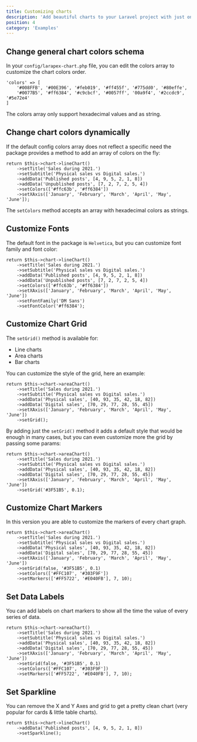 ```yaml
---
title: Customizing charts
description: 'Add beautiful charts to your Laravel project with just one facade.'
position: 4
category: 'Examples'
---
```


## Change general chart colors schema

In your `config/larapex-chart.php` file, you can edit the colors array to customize the chart colors order.

```php[config/larapex-charts.php]
'colors' => [
    '#008FFB', '#00E396', '#feb019', '#ff455f', '#775dd0', '#80effe',
    '#0077B5', '#ff6384', '#c9cbcf', '#0057ff', '00a9f4', '#2ccdc9', '#5e72e4'
]
```

<alert type="danger">

The colors array only support hexadecimal values and as string.

</alert>

## Change chart colors dynamically

If the default config colors array does not reflect a specific need the package provides a method to add an array of colors on the fly:

```php[php]
return $this->chart->lineChart()
    ->setTitle('Sales during 2021.')
    ->setSubtitle('Physical sales vs Digital sales.')
    ->addData('Published posts', [4, 9, 5, 2, 1, 8])
    ->addData('Unpublished posts', [7, 2, 7, 2, 5, 4])
    ->setColors(['#ffc63b', '#ff6384'])
    ->setXAxis(['January', 'February', 'March', 'April', 'May', 'June']);
```

<custom-line-chart></custom-line-chart>

The `setColors` method accepts an array with hexadecimal colors as strings.

## Customize Fonts

The default font in the package is `Helvetica`, but you can customize font family and font color:

```php[php]
return $this->chart->lineChart()
    ->setTitle('Sales during 2021.')
    ->setSubtitle('Physical sales vs Digital sales.')
    ->addData('Published posts', [4, 9, 5, 2, 1, 8])
    ->addData('Unpublished posts', [7, 2, 7, 2, 5, 4])
    ->setColors(['#ffc63b', '#ff6384'])
    ->setXAxis(['January', 'February', 'March', 'April', 'May', 'June'])
    ->setFontFamily('DM Sans')
    ->setFontColor('#ff6384');
```

<custom-font-line-chart></custom-font-line-chart>

## Customize Chart Grid

The `setGrid()` method is available for:

* Line charts
* Area charts
* Bar charts

You can customize the style of the grid, here an example:

```php[php]
return $this->chart->areaChart()
    ->setTitle('Sales during 2021.')
    ->setSubtitle('Physical sales vs Digital sales.')
    ->addData('Physical sales', [40, 93, 35, 42, 18, 82])
    ->addData('Digital sales', [70, 29, 77, 28, 55, 45])
    ->setXAxis(['January', 'February', 'March', 'April', 'May', 'June'])
    ->setGrid();
```

<custom-first-area-chart></custom-first-area-chart>

By adding just the `setGrid()` method it adds a default style that would be enough in many cases, but you can even customize more the grid by passing some params:

```php[php]
return $this->chart->areaChart()
    ->setTitle('Sales during 2021.')
    ->setSubtitle('Physical sales vs Digital sales.')
    ->addData('Physical sales', [40, 93, 35, 42, 18, 82])
    ->addData('Digital sales', [70, 29, 77, 28, 55, 45])
    ->setXAxis(['January', 'February', 'March', 'April', 'May', 'June'])
    ->setGrid('#3F51B5', 0.1);
```

<custom-second-area-chart></custom-second-area-chart>

## Customize Chart Markers

In this version you are able to customize the markers of every chart graph.

```php[php]
return $this->chart->areaChart()
    ->setTitle('Sales during 2021.')
    ->setSubtitle('Physical sales vs Digital sales.')
    ->addData('Physical sales', [40, 93, 35, 42, 18, 82])
    ->addData('Digital sales', [70, 29, 77, 28, 55, 45])
    ->setXAxis(['January', 'February', 'March', 'April', 'May', 'June'])
    ->setGrid(false, '#3F51B5', 0.1)
    ->setColors(['#FFC107', '#303F9F'])
    ->setMarkers(['#FF5722', '#E040FB'], 7, 10);
```

<custom-third-area-chart></custom-third-area-chart>

## Set Data Labels

You can add labels on chart markers to show all the time the value of every series of data.

```php[php]
return $this->chart->areaChart()
    ->setTitle('Sales during 2021.')
    ->setSubtitle('Physical sales vs Digital sales.')
    ->addData('Physical sales', [40, 93, 35, 42, 18, 82])
    ->addData('Digital sales', [70, 29, 77, 28, 55, 45])
    ->setXAxis(['January', 'February', 'March', 'April', 'May', 'June'])
    ->setGrid(false, '#3F51B5', 0.1)
    ->setColors(['#FFC107', '#303F9F'])
    ->setMarkers(['#FF5722', '#E040FB'], 7, 10);
```

<custom-fourth-area-chart></custom-fourth-area-chart>

## Set Sparkline

You can remove the X and Y Axes and grid to get a pretty clean chart (very popular for cards & little table charts).

```php[php]
return $this->chart->lineChart()
    ->addData('Published posts', [4, 9, 5, 2, 1, 8])
    ->setSparkline();
```

<!-- Here add a Sparklines chart -->
<custom-sparklines-line-chart></custom-sparklines-line-chart>
